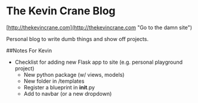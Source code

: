 The Kevin Crane Blog
====================

[http://thekevincrane.com](http://thekevincrane.com "Go to the damn site")

Personal blog to write dumb things and show off projects.

##Notes For Kevin

- Checklist for adding new Flask app to site (e.g. personal playground project)
    - New python package (w/ views, models)
    - New folder in /templates
    - Register a blueprint in __init__.py
    - Add to navbar (or a new dropdown)
